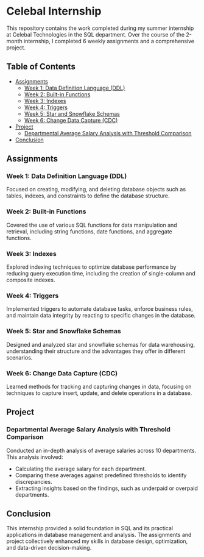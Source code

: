 # Celebal Internship

This repository contains the work completed during my summer internship at Celebal Technologies in the SQL department. Over the course of the 2-month internship, I completed 6 weekly assignments and a comprehensive project.

## Table of Contents

- [Assignments](#assignments)
  - [Week 1: Data Definition Language (DDL)](#week-1-data-definition-language-ddl)
  - [Week 2: Built-in Functions](#week-2-built-in-functions)
  - [Week 3: Indexes](#week-3-indexes)
  - [Week 4: Triggers](#week-4-triggers)
  - [Week 5: Star and Snowflake Schemas](#week-5-star-and-snowflake-schemas)
  - [Week 6: Change Data Capture (CDC)](#week-6-change-data-capture-cdc)
- [Project](#project)
  - [Departmental Average Salary Analysis with Threshold Comparison](#departmental-average-salary-analysis-with-threshold-comparison)
- [Conclusion](#conclusion)

## Assignments

### Week 1: Data Definition Language (DDL)
Focused on creating, modifying, and deleting database objects such as tables, indexes, and constraints to define the database structure.

### Week 2: Built-in Functions
Covered the use of various SQL functions for data manipulation and retrieval, including string functions, date functions, and aggregate functions.

### Week 3: Indexes
Explored indexing techniques to optimize database performance by reducing query execution time, including the creation of single-column and composite indexes.

### Week 4: Triggers
Implemented triggers to automate database tasks, enforce business rules, and maintain data integrity by reacting to specific changes in the database.

### Week 5: Star and Snowflake Schemas
Designed and analyzed star and snowflake schemas for data warehousing, understanding their structure and the advantages they offer in different scenarios.

### Week 6: Change Data Capture (CDC)
Learned methods for tracking and capturing changes in data, focusing on techniques to capture insert, update, and delete operations in a database.

## Project

### Departmental Average Salary Analysis with Threshold Comparison
Conducted an in-depth analysis of average salaries across 10 departments. This analysis involved:
- Calculating the average salary for each department.
- Comparing these averages against predefined thresholds to identify discrepancies.
- Extracting insights based on the findings, such as underpaid or overpaid departments.

## Conclusion

This internship provided a solid foundation in SQL and its practical applications in database management and analysis. The assignments and project collectively enhanced my skills in database design, optimization, and data-driven decision-making.
